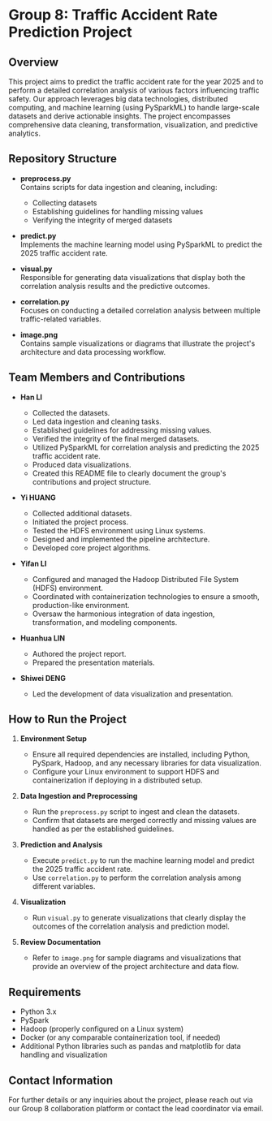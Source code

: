 # Group 8: Traffic Accident Rate Prediction Project

## Overview

This project aims to predict the traffic accident rate for the year 2025 and to perform a detailed correlation analysis of various factors influencing traffic safety. Our approach leverages big data technologies, distributed computing, and machine learning (using PySparkML) to handle large-scale datasets and derive actionable insights. The project encompasses comprehensive data cleaning, transformation, visualization, and predictive analytics.

## Repository Structure

- **preprocess.py**  
  Contains scripts for data ingestion and cleaning, including:
  - Collecting datasets
  - Establishing guidelines for handling missing values
  - Verifying the integrity of merged datasets

- **predict.py**  
  Implements the machine learning model using PySparkML to predict the 2025 traffic accident rate.

- **visual.py**  
  Responsible for generating data visualizations that display both the correlation analysis results and the predictive outcomes.

- **correlation.py**  
  Focuses on conducting a detailed correlation analysis between multiple traffic-related variables.

- **image.png**  
  Contains sample visualizations or diagrams that illustrate the project's architecture and data processing workflow.

## Team Members and Contributions

- **Han LI**  
  - Collected the datasets.
  - Led data ingestion and cleaning tasks.
  - Established guidelines for addressing missing values.
  - Verified the integrity of the final merged datasets.
  - Utilized PySparkML for correlation analysis and predicting the 2025 traffic accident rate.
  - Produced data visualizations.
  - Created this README file to clearly document the group's contributions and project structure.

- **Yi HUANG**  
  - Collected additional datasets.
  - Initiated the project process.
  - Tested the HDFS environment using Linux systems.
  - Designed and implemented the pipeline architecture.
  - Developed core project algorithms.

- **Yifan LI**  
  - Configured and managed the Hadoop Distributed File System (HDFS) environment.
  - Coordinated with containerization technologies to ensure a smooth, production-like environment.
  - Oversaw the harmonious integration of data ingestion, transformation, and modeling components.

- **Huanhua LIN**  
  - Authored the project report.
  - Prepared the presentation materials.

- **Shiwei DENG**  
  - Led the development of data visualization and presentation.

## How to Run the Project

1. **Environment Setup**  
   - Ensure all required dependencies are installed, including Python, PySpark, Hadoop, and any necessary libraries for data visualization.
   - Configure your Linux environment to support HDFS and containerization if deploying in a distributed setup.

2. **Data Ingestion and Preprocessing**  
   - Run the `preprocess.py` script to ingest and clean the datasets.
   - Confirm that datasets are merged correctly and missing values are handled as per the established guidelines.

3. **Prediction and Analysis**  
   - Execute `predict.py` to run the machine learning model and predict the 2025 traffic accident rate.
   - Use `correlation.py` to perform the correlation analysis among different variables.

4. **Visualization**  
   - Run `visual.py` to generate visualizations that clearly display the outcomes of the correlation analysis and prediction model.

5. **Review Documentation**  
   - Refer to `image.png` for sample diagrams and visualizations that provide an overview of the project architecture and data flow.

## Requirements

- Python 3.x
- PySpark
- Hadoop (properly configured on a Linux system)
- Docker (or any comparable containerization tool, if needed)
- Additional Python libraries such as pandas and matplotlib for data handling and visualization

## Contact Information

For further details or any inquiries about the project, please reach out via our Group 8 collaboration platform or contact the lead coordinator via email.

